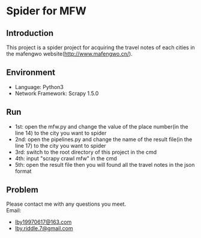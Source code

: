 Spider for MFW
======

Introduction
------
  This project is a spider project for acquiring the travel notes of each cities in the mafengwo website(http://www.mafengwo.cn/).

Environment
------
* Language: Python3
* Network Framework: Scrapy 1.5.0

Run
------
* 1st: open the mfw.py and change the value of the place number(in the line 14) to the city you want to spider
* 2nd: open the pipelines.py and change the name of the result file(in the line 17) to the city you want to spider 
* 3rd: switch to the root directory of this project in the cmd
* 4th: input "scrapy crawl mfw" in the cmd
* 5th: open the result file then you will found all the travel notes in the json format

Problem
------
Please contact me with any questions you meet.<br>
Email: 
* lby19970617@163.com
* lby.riddle.7@gmail.com
